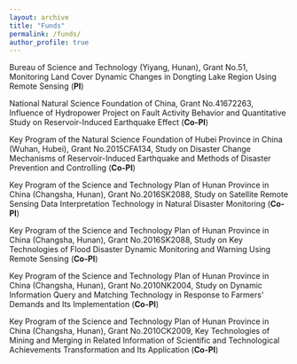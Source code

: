 ```yaml
---
layout: archive
title: "Funds"
permalink: /funds/
author_profile: true
---
```


Bureau of Science and Technology (Yiyang, Hunan), Grant No.51, Monitoring Land Cover Dynamic Changes in Dongting Lake Region Using Remote Sensing (<b>PI</b>)

National Natural Science Foundation of China, Grant No.41672263, Influence of Hydropower Project on Fault Activity Behavior and Quantitative Study on Reservoir-Induced Earthquake Effect (<b>Co-PI</b>)

Key Program of the Natural Science Foundation of Hubei Province in China (Wuhan, Hubei), Grant No.2015CFA134, Study on Disaster Change Mechanisms of Reservoir-Induced Earthquake and Methods of Disaster Prevention and Controlling (<b>Co-PI</b>)

Key Program of the Science and Technology Plan of Hunan Province in China (Changsha, Hunan), Grant No.2016SK2088, Study on Satellite Remote Sensing Data Interpretation Technology in Natural Disaster Monitoring (<b>Co-PI</b>)

Key Program of the Science and Technology Plan of Hunan Province in China (Changsha, Hunan), Grant No.2016SK2088, Study on Key Technologies of Flood Disaster Dynamic Monitoring and Warning Using Remote Sensing (<b>Co-PI</b>)

Key Program of the Science and Technology Plan of Hunan Province in China (Changsha, Hunan), Grant No.2010NK2004, Study on Dynamic Information Query and Matching Technology in Response to Farmers' Demands and Its Implementation (<b>Co-PI</b>)

Key Program of the Science and Technology Plan of Hunan Province in China (Changsha, Hunan), Grant No.2010CK2009, Key Technologies of Mining and Merging in Related Information of Scientific and Technological Achievements Transformation and Its Application (<b>Co-PI</b>)
